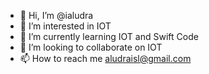 - 👋 Hi, I’m @ialudra
- 👀 I’m interested in IOT  
- 🌱 I’m currently learning IOT and Swift Code
- 💞️ I’m looking to collaborate on IOT
- 📫 How to reach me aludraisl@gmail.com

<!---
ialudra/ialudra is a ✨ special ✨ repository because its `README.md` (this file) appears on your GitHub profile.
You can click the Preview link to take a look at your changes.
--->
